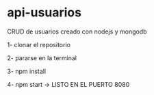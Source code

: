 # api-usuarios

CRUD de usuarios creado con nodejs y mongodb

1- clonar el repositorio

2- pararse en la terminal

3- npm install

4- npm start -> LISTO EN EL PUERTO 8080